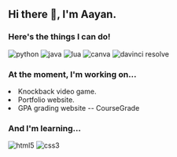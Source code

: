 ## Hi there 👋, I'm Aayan.
<h3>Here's the things I can do! </h3>
<p>
  <img alt="python" src="https://img.shields.io/badge/-Python-3776AB?style=flat-square&logo=python&logoColor=white" />
  <img alt="java" src="https://img.shields.io/badge/-Java-007396?style=flat-square&logo=java&logoColor=white" />
  <img alt="lua" src="https://img.shields.io/badge/-Lua-2C2D72?style=flat-square&logo=lua&logoColor=white" />
  <img alt="canva" src="https://img.shields.io/badge/-Canva-00C4CC?style=flat-square&logo=canva&logoColor=white" />
  <img alt="davinci resolve" src="https://img.shields.io/badge/-DaVinci%20Resolve-1C1C1C?style=flat-square&logo=davinciresolve&logoColor=white" />
</p>

<h3>At the moment, I'm working on...</h3>
<li>Knockback video game. </li>
<li>Portfolio website. </li>
<li>GPA grading website -- CourseGrade </li>

<h3>And I'm learning...</h3>
<p>
  <img alt="html5" src="https://img.shields.io/badge/-HTML5-E34F26?style=flat-square&logo=html5&logoColor=white" />
  <img alt="css3" src="https://img.shields.io/badge/-CSS3-1572B6?style=flat-square&logo=css3&logoColor=white" />
</p>

<!--
**aayanhussainw07/aayanhussainw07** is a ✨ _special_ ✨ repository because its `README.md` (this file) appears on your GitHub profile.

Here are some ideas to get you started:

- 🔭 I’m currently working on ...
- 🌱 I’m currently learning ...
- 👯 I’m looking to collaborate on ...
- 🤔 I’m looking for help with ...
- 💬 Ask me about ...
- 📫 How to reach me: ...
- 😄 Pronouns: ...
- ⚡ Fun fact: ...
-->
